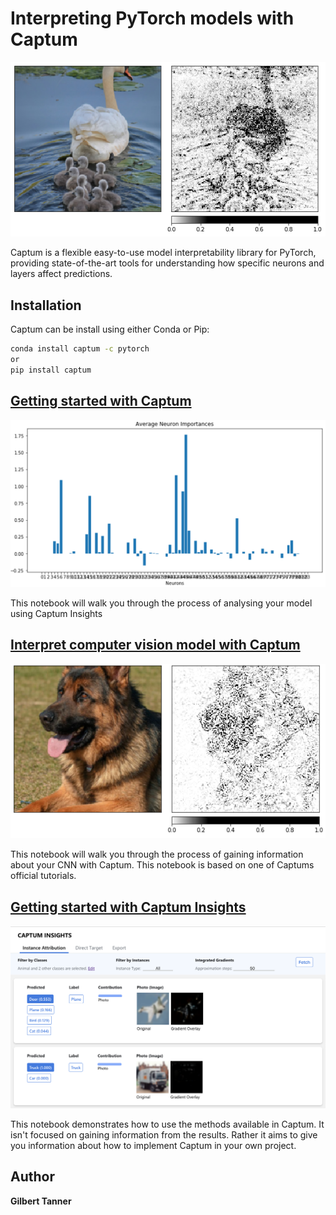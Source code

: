 # Interpreting PyTorch models with Captum
![](doc/GradientSHAP_Example.png)

Captum is a flexible  easy-to-use model interpretability library for PyTorch, providing state-of-the-art tools for understanding how specific neurons and layers affect predictions.

## Installation

Captum can be install using either Conda or Pip:
```bash
conda install captum -c pytorch
or
pip install captum
```

## [Getting started with Captum](Getting_started_with_Captum_Insights.ipynb)

![](doc/average_neuron_importance.png)

This notebook will walk you through the process of analysing your model using Captum Insights

## [Interpret computer vision model with Captum]([Interpret_computer_vision_model_with_Captum.ipynb])

![](doc/interpret_vision_model.png)

This notebook will walk you through the process of gaining information about your CNN with Captum. This notebook is based on one of Captums official tutorials.

## [Getting started with Captum Insights](Interpret_your_PyTorch_model_with_Captum.ipynb)

![](doc/captum_insight.png)

This notebook demonstrates how to use the methods available in Captum. It isn't focused on gaining information from the results. Rather it aims to give you information about how to implement Captum in your own project.

## Author
 **Gilbert Tanner**